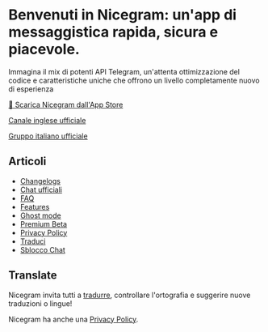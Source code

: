 # Benvenuti in Nicegram: un'app di messaggistica rapida, sicura e piacevole.

Immagina il mix di potenti API Telegram, un'attenta ottimizzazione del codice e caratteristiche uniche che offrono un livello completamente nuovo di esperienza


[📱 Scarica Nicegram dall'App Store](https://apps.apple.com/it/app/nicegram/id1457369322)

[Canale inglese ufficiale](https://t.me/nicegramapp)

[Gruppo italiano ufficiale](https://t.me/nicegram_it)


## Articoli
* [Changelogs](/it/changelog)
* [Chat ufficiali](/it/chats)
* [FAQ](/it/faq)
* [Features](/it/features)
* [Ghost mode](/it/ghost)
* [Premium Beta](/it/premium/beta)
* [Privacy Policy](privacy-policy.md)
* [Traduci](/it/translate)
* [Sblocco Chat](/it/unblock)


## Translate
Nicegram invita tutti a [tradurre](/it/translate), controllare l'ortografia e suggerire nuove traduzioni o lingue!


Nicegram ha anche una [Privacy Policy](privacy-policy.md).
